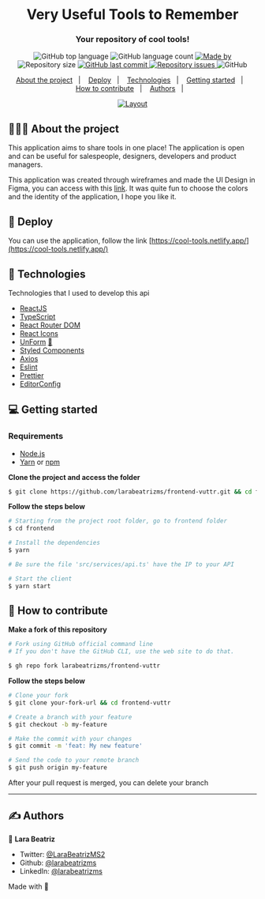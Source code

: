 <h1 align="center">
	<!-- <img alt="Logo" src=".github/logo.png" width="200px" /> -->
  Very Useful Tools to Remember 
</h1>

<h3 align="center">
  Your repository of cool tools!
</h3>

<p align="center">
  <img alt="GitHub top language" src="https://img.shields.io/github/languages/top/larabeatrizms/frontend-vuttr">

  <img alt="GitHub language count" src="https://img.shields.io/github/languages/count/larabeatrizms/frontend-vuttr">

  <a href="https://www.linkedin.com/in/larabeatrizms/">
    <img alt="Made by" src="https://img.shields.io/badge/made%20by-Lara%20Beatriz-gree">
  </a>
  
  <img alt="Repository size" src="https://img.shields.io/github/repo-size/larabeatrizms/frontend-vuttr">
  
  <a href="https://github.com/larabeatrizms/frontend-vuttr/commits/master">
    <img alt="GitHub last commit" src="https://img.shields.io/github/last-commit/larabeatrizms/frontend-vuttr">
  </a>
  
  <a href="https://github.com/larabeatrizms/frontend-vuttr/issues">
    <img alt="Repository issues" src="https://img.shields.io/github/issues/larabeatrizms/frontend-vuttr">
  </a>
  
  <img alt="GitHub" src="https://img.shields.io/github/license/larabeatrizms/frontend-vuttr">
</p>

<p align="center">
  <a href="#-about-the-project">About the project</a>&nbsp;&nbsp;&nbsp;|&nbsp;&nbsp;&nbsp;
  <a href="#-deploy">Deploy</a>&nbsp;&nbsp;&nbsp;|&nbsp;&nbsp;&nbsp;
  <a href="#-technologies">Technologies</a>&nbsp;&nbsp;&nbsp;|&nbsp;&nbsp;&nbsp;
  <a href="#-getting-started">Getting started</a>&nbsp;&nbsp;&nbsp;|&nbsp;&nbsp;&nbsp;
  <a href="#-how-to-contribute">How to contribute</a>&nbsp;&nbsp;&nbsp;|&nbsp;&nbsp;&nbsp;
  <a href="#-authors">Authors</a>&nbsp;&nbsp;&nbsp;|&nbsp;&nbsp;&nbsp;
</p>

<p align="center">
  <a href="https://cool-tools.netlify.app/" rel="noopener">
    <img alt="Layout"  src="https://i.gyazo.com/66e712ea494cc3bf71cf67202a371abc.png">
  </a>
</p>

## 👨🏻‍💻 About the project

This application aims to share tools in one place! The application is open and can be useful for salespeople, designers, developers and product managers.

This application was created through wireframes and made the UI Design in Figma, you can access with this [link](https://www.figma.com/file/1SxgOMojOB2zYT0Mdk28lB/Ecoleta?node-id=0%3A1). It was quite fun to choose the colors and the identity of the application, I hope you like it.

## 🚀 Deploy

You can use the application, follow the link [https://cool-tools.netlify.app/](https://cool-tools.netlify.app/)

## 🚀 Technologies

Technologies that I used to develop this api

- [ReactJS](https://reactjs.org/)
- [TypeScript](https://www.typescriptlang.org/)
- [React Router DOM](https://reacttraining.com/react-router/)
- [React Icons](https://react-icons.netlify.com/#/)
- [UnForm](https://unform.dev/) [💜](https://rocketseat.com.br/)
- [Styled Components](https://styled-components.com/)
- [Axios](https://github.com/axios/axios)
- [Eslint](https://eslint.org/)
- [Prettier](https://prettier.io/)
- [EditorConfig](https://editorconfig.org/)

## 💻 Getting started

### Requirements

- [Node.js](https://nodejs.org/en/)
- [Yarn](https://classic.yarnpkg.com/) or [npm](https://www.npmjs.com/)

**Clone the project and access the folder**

```bash
$ git clone https://github.com/larabeatrizms/frontend-vuttr.git && cd frontend-vuttr
```

**Follow the steps below**

```bash
# Starting from the project root folder, go to frontend folder
$ cd frontend

# Install the dependencies
$ yarn

# Be sure the file 'src/services/api.ts' have the IP to your API

# Start the client
$ yarn start
```

## 🤔 How to contribute

**Make a fork of this repository**

```bash
# Fork using GitHub official command line
# If you don't have the GitHub CLI, use the web site to do that.

$ gh repo fork larabeatrizms/frontend-vuttr
```

**Follow the steps below**

```bash
# Clone your fork
$ git clone your-fork-url && cd frontend-vuttr

# Create a branch with your feature
$ git checkout -b my-feature

# Make the commit with your changes
$ git commit -m 'feat: My new feature'

# Send the code to your remote branch
$ git push origin my-feature
```

After your pull request is merged, you can delete your branch

---

## ✍️ Authors

👤 **Lara Beatriz**

- Twitter: [@LaraBeatrizMS2](https://twitter.com/LaraBeatrizMS2)
- Github: [@larabeatrizms](https://github.com/larabeatrizms)
- LinkedIn: [@larabeatrizms](https://linkedin.com/in/larabeatrizms)

Made with 💜
